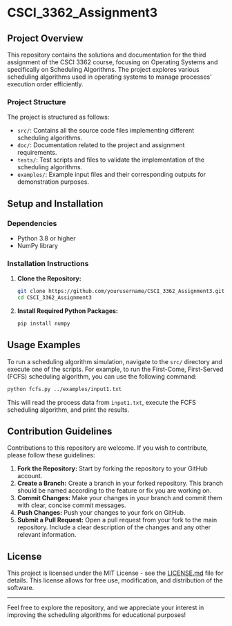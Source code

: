 # CSCI_3362_Assignment3

## Project Overview
This repository contains the solutions and documentation for the third assignment of the CSCI 3362 course, focusing on Operating Systems and specifically on Scheduling Algorithms. The project explores various scheduling algorithms used in operating systems to manage processes' execution order efficiently.

### Project Structure
The project is structured as follows:
- `src/`: Contains all the source code files implementing different scheduling algorithms.
- `doc/`: Documentation related to the project and assignment requirements.
- `tests/`: Test scripts and files to validate the implementation of the scheduling algorithms.
- `examples/`: Example input files and their corresponding outputs for demonstration purposes.

## Setup and Installation

### Dependencies
- Python 3.8 or higher
- NumPy library

### Installation Instructions
1. **Clone the Repository:**
   ```bash
   git clone https://github.com/yourusername/CSCI_3362_Assignment3.git
   cd CSCI_3362_Assignment3
   ```

2. **Install Required Python Packages:**
   ```bash
   pip install numpy
   ```

## Usage Examples

To run a scheduling algorithm simulation, navigate to the `src/` directory and execute one of the scripts. For example, to run the First-Come, First-Served (FCFS) scheduling algorithm, you can use the following command:

```bash
python fcfs.py ../examples/input1.txt
```

This will read the process data from `input1.txt`, execute the FCFS scheduling algorithm, and print the results.

## Contribution Guidelines

Contributions to this repository are welcome. If you wish to contribute, please follow these guidelines:
1. **Fork the Repository:** Start by forking the repository to your GitHub account.
2. **Create a Branch:** Create a branch in your forked repository. This branch should be named according to the feature or fix you are working on.
3. **Commit Changes:** Make your changes in your branch and commit them with clear, concise commit messages.
4. **Push Changes:** Push your changes to your fork on GitHub.
5. **Submit a Pull Request:** Open a pull request from your fork to the main repository. Include a clear description of the changes and any other relevant information.

## License

This project is licensed under the MIT License - see the [LICENSE.md](LICENSE.md) file for details. This license allows for free use, modification, and distribution of the software.

---

Feel free to explore the repository, and we appreciate your interest in improving the scheduling algorithms for educational purposes!